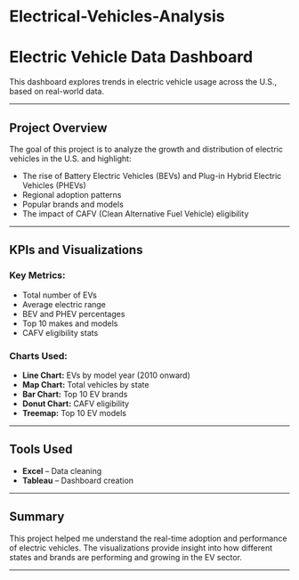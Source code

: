 # Electrical-Vehicles-Analysis
 #  Electric Vehicle Data Dashboard

 This dashboard explores trends in electric vehicle usage across the U.S., based on real-world data.

---

##  Project Overview

The goal of this project is to analyze the growth and distribution of electric vehicles in the U.S. and highlight:
- The rise of Battery Electric Vehicles (BEVs) and Plug-in Hybrid Electric Vehicles (PHEVs)
- Regional adoption patterns
- Popular brands and models
- The impact of CAFV (Clean Alternative Fuel Vehicle) eligibility

---

##  KPIs and Visualizations

### Key Metrics:
- Total number of EVs
- Average electric range
- BEV and PHEV percentages
- Top 10 makes and models
- CAFV eligibility stats

###  Charts Used:
- **Line Chart:** EVs by model year (2010 onward)
- **Map Chart:** Total vehicles by state
- **Bar Chart:** Top 10 EV brands
- **Donut Chart:** CAFV eligibility
- **Treemap:** Top 10 EV models

---

##  Tools Used

- **Excel**  – Data cleaning
- **Tableau** – Dashboard creation

---


##  Summary

This project helped me understand the real-time adoption and performance of electric vehicles. The visualizations provide insight into how different states and brands are performing and growing in the EV sector.

---


